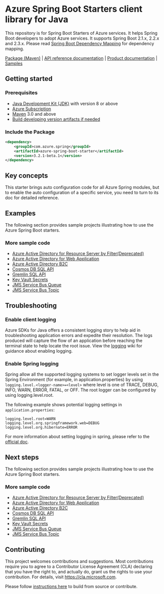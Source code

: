 # Azure Spring Boot Starters client library for Java
This repository is for Spring Boot Starters of Azure services. It helps Spring Boot developers to adopt Azure services. It supports Spring Boot 2.1.x, 2.2.x and 2.3.x. Please read [Spring Boot Dependency Mapping](https://github.com/Azure/azure-sdk-for-java/wiki/Spring-Boot-Dependency-Mapping) for dependency mapping.

[Package (Maven)][package] | [API reference documentation][refdocs] | [Product documentation][docs] | [Samples][sample]

## Getting started
### Prerequisites
- [Java Development Kit (JDK)][jdk_link] with version 8 or above
- [Azure Subscription][azure_subscription]
- [Maven](https://maven.apache.org/) 3.0 and above
- [Build developing version artifacts if needed][build-developing-version-artifacts-if-needed]

### Include the Package
[//]: # ({x-version-update-start;com.azure.spring:azure-spring-boot-starter;current})
```xml
<dependency>
    <groupId>com.azure.spring</groupId>
    <artifactId>azure-spring-boot-starter</artifactId>
    <version>3.2.1-beta.1</version>
</dependency>
```
[//]: # ({x-version-update-end})

## Key concepts

This starter brings auto configuration code for all Azure Spring modules, but to enable the auto configuration of a specific service, you need to turn to its doc for detailed reference. 

## Examples
The following section provides sample projects illustrating how to use the Azure Spring Boot starters.
### More sample code
- [Azure Active Directory for Resource Server by Filter(Deprecated)](https://github.com/Azure/azure-sdk-for-java/blob/master/sdk/spring-2-3/azure-spring-boot-samples/azure-spring-boot-sample-active-directory-resource-server-by-filter)
- [Azure Active Directory for Web Application](https://github.com/Azure/azure-sdk-for-java/blob/master/sdk/spring-2-3/azure-spring-boot-samples/azure-spring-boot-sample-active-directory-webapp)
- [Azure Active Directory B2C](https://github.com/Azure/azure-sdk-for-java/blob/master/sdk/spring-2-3/azure-spring-boot-samples/azure-spring-boot-sample-active-directory-b2c-oidc)
- [Cosmos DB SQL API](https://github.com/Azure/azure-sdk-for-java/blob/master/sdk/spring-2-3/azure-spring-boot-samples/azure-spring-boot-sample-cosmos)
- [Gremlin SQL API](https://github.com/Azure/azure-sdk-for-java/blob/master/sdk/spring-2-3/azure-spring-boot-samples/azure-spring-boot-sample-data-gremlin)
- [Key Vault Secrets](https://github.com/Azure/azure-sdk-for-java/blob/master/sdk/spring-2-3/azure-spring-boot-samples/azure-spring-boot-sample-keyvault-secrets)
- [JMS Service Bus Queue](https://github.com/Azure/azure-sdk-for-java/blob/master/sdk/spring-2-3/azure-spring-boot-samples/azure-spring-boot-sample-servicebus-jms-queue)
- [JMS Service Bus Topic](https://github.com/Azure/azure-sdk-for-java/blob/master/sdk/spring-2-3/azure-spring-boot-samples/azure-spring-boot-sample-servicebus-jms-topic)

## Troubleshooting
### Enable client logging
Azure SDKs for Java offers a consistent logging story to help aid in troubleshooting application errors and expedite their resolution. The logs produced will capture the flow of an application before reaching the terminal state to help locate the root issue. View the [logging][logging] wiki for guidance about enabling logging.

### Enable Spring logging
Spring allow all the supported logging systems to set logger levels set in the Spring Environment (for example, in application.properties) by using `logging.level.<logger-name>=<level>` where level is one of TRACE, DEBUG, INFO, WARN, ERROR, FATAL, or OFF. The root logger can be configured by using logging.level.root.

The following example shows potential logging settings in `application.properties`:

```properties
logging.level.root=WARN
logging.level.org.springframework.web=DEBUG
logging.level.org.hibernate=ERROR
```

For more information about setting logging in spring, please refer to the [official doc](https://docs.spring.io/spring-boot/docs/current/reference/html/features.html#features.logging).
 

## Next steps
The following section provides sample projects illustrating how to use the Azure Spring Boot starters.
### More sample code
- [Azure Active Directory for Resource Server by Filter(Deprecated)](https://github.com/Azure/azure-sdk-for-java/blob/master/sdk/spring-2-3/azure-spring-boot-samples/azure-spring-boot-sample-active-directory-resource-server-by-filter)
- [Azure Active Directory for Web Application](https://github.com/Azure/azure-sdk-for-java/blob/master/sdk/spring-2-3/azure-spring-boot-samples/azure-spring-boot-sample-active-directory-webapp)
- [Azure Active Directory B2C](https://github.com/Azure/azure-sdk-for-java/blob/master/sdk/spring-2-3/azure-spring-boot-samples/azure-spring-boot-sample-active-directory-b2c-oidc)
- [Cosmos DB SQL API](https://github.com/Azure/azure-sdk-for-java/blob/master/sdk/spring-2-3/azure-spring-boot-samples/azure-spring-boot-sample-cosmos)
- [Gremlin SQL API](https://github.com/Azure/azure-sdk-for-java/blob/master/sdk/spring-2-3/azure-spring-boot-samples/azure-spring-boot-sample-data-gremlin)
- [Key Vault Secrets](https://github.com/Azure/azure-sdk-for-java/blob/master/sdk/spring-2-3/azure-spring-boot-samples/azure-spring-boot-sample-keyvault-secrets)
- [JMS Service Bus Queue](https://github.com/Azure/azure-sdk-for-java/blob/master/sdk/spring-2-3/azure-spring-boot-samples/azure-spring-boot-sample-servicebus-jms-queue)
- [JMS Service Bus Topic](https://github.com/Azure/azure-sdk-for-java/blob/master/sdk/spring-2-3/azure-spring-boot-samples/azure-spring-boot-sample-servicebus-jms-topic)


## Contributing
This project welcomes contributions and suggestions.  Most contributions require you to agree to a Contributor License Agreement (CLA) declaring that you have the right to, and actually do, grant us the rights to use your contribution. For details, visit https://cla.microsoft.com.

Please follow [instructions here](https://github.com/Azure/azure-sdk-for-java/blob/master/sdk/spring-2-3/CONTRIBUTING.md) to build from source or contribute.

<!-- LINKS -->
[docs]: https://docs.microsoft.com/azure/developer/java/spring-framework/spring-boot-starters-for-azure
[refdocs]: https://azure.github.io/azure-sdk-for-java/springboot.html#azure-spring-boot
[package]: https://mvnrepository.com/artifact/com.microsoft.azure/azure-spring-boot-starter
[sample]: https://github.com/Azure/azure-sdk-for-java/tree/master/sdk/spring-2-3/azure-spring-boot-samples
[logging]: https://github.com/Azure/azure-sdk-for-java/wiki/Logging-with-Azure-SDK#use-logback-logging-framework-in-a-spring-boot-application
[azure_subscription]: https://azure.microsoft.com/free
[jdk_link]: https://docs.microsoft.com/java/azure/jdk/?view=azure-java-stable
[build-developing-version-artifacts-if-needed]: https://github.com/Azure/azure-sdk-for-java/blob/master/sdk/spring-2-3/ENVIRONMENT_CHECKLIST.md#ready-to-run-checklist
